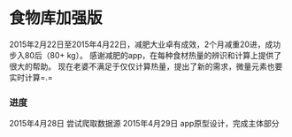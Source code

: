 # 食物库加强版

2015年2月22日至2015年4月22日，减肥大业卓有成效，2个月减重20进，成功步入80后（80+ kg）。
感谢减肥的app，在每种食材热量的辨识和计算上提供了很大的帮助。
现在老婆不满足于仅仅计算热量，提出了新的需求，微量元素也要实时计算=.=

### 进度

2015年4月28日 尝试爬取数据源
2015年4月29日 app原型设计，完成主体部分

